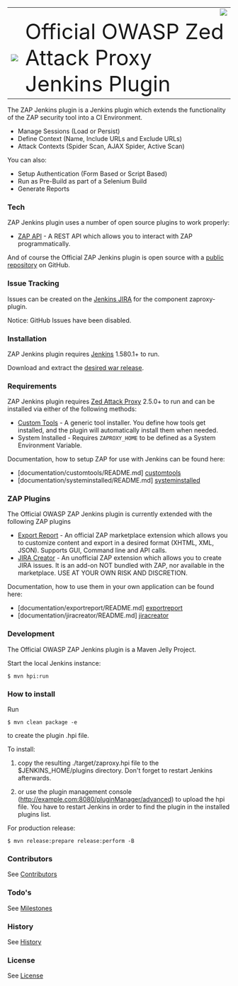 <table border=0 cellpadding=0 cellspacing=0>
  <tr>
    <td></td>
    <td align=right valign=top>
      <a href='https://jenkins.ci.cloudbees.com/job/plugins/job/zaproxy-plugin/' align="top"><img src='https://jenkins.ci.cloudbees.com/buildStatus/icon?job=plugins/zaproxy-plugin'></a>
    </td>
  </tr>
  <tr>
    <td align=center valign=middle>
      <a href='https://www.owasp.org/index.php/OWASP_Zed_Attack_Proxy_Project/' align="top"><img src='https://www.owasp.org/images/1/11/Zap128x128.png'></a>
    </td>
    <td>
      <font size="10">Official OWASP Zed Attack Proxy Jenkins Plugin</font>
    </td>
  </tr>
</table>


The ZAP Jenkins plugin is a Jenkins plugin which extends the functionality of the ZAP security tool into a CI Environment.

  - Manage Sessions (Load or Persist)
  - Define Context (Name, Include URLs and Exclude URLs)
  - Attack Contexts (Spider Scan, AJAX Spider, Active Scan) 

You can also:
  - Setup Authentication (Form Based or Script Based)
  - Run as Pre-Build as part of a Selenium Build
  - Generate Reports

### Tech

ZAP Jenkins plugin uses a number of open source plugins to work properly:

* [ZAP API] - A REST API which allows you to interact with ZAP programmatically.

And of course the Official ZAP Jenkins plugin is open source with a [public repository][zap jenkins plugin] on GitHub.

### Issue Tracking

Issues can be created on the [Jenkins JIRA](https://issues.jenkins-ci.org/browse/JENKINS-30035?jql=project%20%3D%20JENKINS%20AND%20component%20%3D%20zaproxy-plugin) for the component zaproxy-plugin.

Notice: GitHub Issues have been disabled.

### Installation

ZAP Jenkins plugin requires [Jenkins](https://jenkins.io/) 1.580.1+ to run.

Download and extract the [desired war release](https://updates.jenkins-ci.org/download/war/).

### Requirements

ZAP Jenkins plugin requires [Zed Attack Proxy](https://github.com/zaproxy/zaproxy/wiki/Downloads) 2.5.0+ to run and can be installed via either of the following methods:

* [Custom Tools] - A generic tool installer. You define how tools get installed, and the plugin will automatically install them when needed.
* System Installed - Requires `ZAPROXY_HOME` to be defined as a System Environment Variable.

Documentation, how to setup ZAP for use with Jenkins can be found here:

* [documentation/customtools/README.md] [customtools]
* [documentation/systeminstalled/README.md] [systeminstalled]

### ZAP Plugins

The Official OWASP ZAP Jenkins plugin is currently extended with the following ZAP plugins

* [Export Report] - An official ZAP marketplace extension which allows you to customize content and export in a desired format (XHTML, XML, JSON). Supports GUI, Command line and API calls.
* [JIRA Creator] - An unofficial ZAP extension which allows you to create JIRA issues. It is an add-on NOT bundled with ZAP, nor available in the marketplace. USE AT YOUR OWN RISK AND DISCRETION.

Documentation, how to use them in your own application can be found here:

* [documentation/exportreport/README.md] [exportreport]
* [documentation/jiracreator/README.md] [jiracreator]

### Development

The Official OWASP ZAP Jenkins plugin is a Maven Jelly Project.

Start the local Jenkins instance:

    $ mvn hpi:run

### How to install

Run

    $ mvn clean package -e

to create the plugin .hpi file.

To install:

1. copy the resulting ./target/zaproxy.hpi file to the $JENKINS_HOME/plugins directory. Don't forget to restart Jenkins afterwards.

2. or use the plugin management console (http://example.com:8080/pluginManager/advanced) to upload the hpi file. You have to restart Jenkins in order to find the plugin in the installed plugins list.

For production release:

    $ mvn release:prepare release:perform -B

### Contributors

See [Contributors](CONTRIBUTORS.md)

### Todo's

See [Milestones](MILESTONES.md)

### History

See [History](HISTORY.md)

### License

See [License](LICENSE)

   [zap jenkins plugin]: <https://github.com/jenkinsci/zaproxy-plugin>
   [ZAP API]: <https://github.com/zaproxy/zaproxy/wiki/ApiDetails>
   [Custom Tools]: https://wiki.jenkins-ci.org/display/JENKINS/Custom+Tools+Plugin
   [Export Report]: <https://github.com/zaproxy/zap-extensions/wiki/HelpAddonsExportreportExportreport>
   [JIRA Creator]: <https://github.com/zaproxy/zap-extensions/wiki/HelpAddonsExportreportExportreport>
   
   [customtools]: <https://github.com/zaproxy/zap-extensions/tree/alpha/src/org/zaproxy/zap/extension/exportreport/README.md>
   [systeminstalled]: <https://github.com/zaproxy/zap-extensions/tree/alpha/src/org/zaproxy/zap/extension/exportreport/README.md>
   [exportreport]: <https://github.com/zaproxy/zap-extensions/tree/alpha/src/org/zaproxy/zap/extension/exportreport/README.md>
   [jiracreator]: <https://github.com/zaproxy/zap-extensions/tree/alpha/src/org/zaproxy/zap/extension/exportreport/README.md>